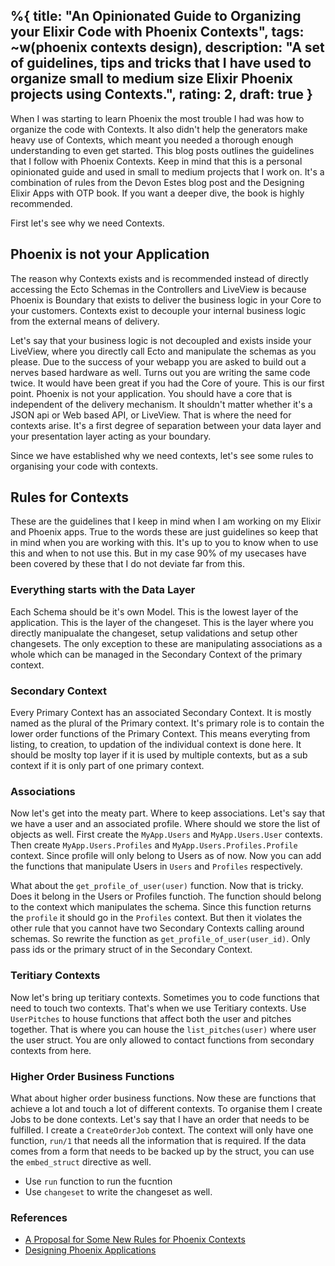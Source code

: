 %{
  title: "An Opinionated Guide to Organizing your Elixir Code with Phoenix Contexts",
  tags: ~w(phoenix contexts design),
  description: "A set of guidelines, tips and tricks that I have used to organize small to medium size Elixir Phoenix projects using Contexts.",
  rating: 2,
  draft: true
}
---

When I was starting to learn Phoenix the most trouble I had was how to organize the code with Contexts. It also didn't help the generators make heavy use of Contexts, which meant you needed a thorough enough understanding to even get started. This blog posts outlines the guidelines that I follow with Phoenix Contexts. Keep in mind that this is a personal opinionated guide and used in small to medium projects that I work on. It's a combination of rules from the Devon Estes blog post and the Designing Elixir Apps with OTP book. If you want a deeper dive, the book is highly recommended.

First let's see why we need Contexts.

## Phoenix is not your Application
The reason why Contexts exists and is recommended instead of directly accessing the Ecto Schemas in the Controllers and LiveView is because Phoenix is Boundary that exists to deliver the business logic in your Core to your customers. Contexts exist to decouple your internal business logic from the external means of delivery. 

Let's say that your business logic is not decoupled and exists inside your LiveView, where you directly call Ecto and manipulate the schemas as you please. Due to the success of your webapp you are asked to build out a nerves based hardware as well. Turns out you are writing the same code twice. It would have been great if you had the Core of youre. This is our first point. Phoenix is not your application. You should have a core that is independent of the delivery mechanism. It shouldn't matter whether it's a JSON api or Web based API, or LiveView. That is where the need for contexts arise. It's a first degree of separation between your data layer and your presentation layer acting as your boundary.

Since we have established why we need contexts, let's see some rules to organising your code with contexts.

## Rules for Contexts
These are the guidelines that I keep in mind when I am working on my Elixir and Phoenix apps. True to the words these are just guidelines so keep that in mind when you are working with this. It's up to you to know when to use this and when to not use this. But in my case 90% of my usecases have been covered by these that I do not deviate far from this.


### Everything starts with the Data Layer
Each Schema should be it's own Model. This is the lowest layer of the application. This is the layer of the changeset. This is the layer where you directly manipualate the changeset, setup validations and setup other changesets. The only exception to these are manipulating associations as a whole which can be managed in the Secondary Context of the primary context.

### Secondary Context
Every Primary Context has an associated Secondary Context. It is mostly named as the plural of the Primary context. It's primary role is to contain the lower order functions of the Primary Context. This means everyting from listing, to creation, to updation of the individual context is done here. It should be moslty top layer if it is used by multiple contexts, but as a sub context if it is only part of one primary context.

### Associations
Now let's get into the meaty part. Where to keep associations. Let's say that we have a user and an associated profile. Where should we store the list of objects as well. First create the `MyApp.Users` and `MyApp.Users.User` contexts. Then create `MyApp.Users.Profiles` and `MyApp.Users.Profiles.Profile` context. Since profile will only belong to Users as of now. Now you can add the functions that manipulate Users in `Users` and `Profiles` respectively.

What about the `get_profile_of_user(user)` function. Now that is tricky. Does it belong in the Users or Profiles functioh. The function should belong to the context which manipulates the schema. Since this function returns the `profile` it should go in the `Profiles` context. But then it violates the other rule that you cannot have two Secondary Contexts calling around schemas. So rewrite the function as `get_profile_of_user(user_id)`. Only pass ids or the primary struct of in the Secondary Context.

### Teritiary Contexts
Now let's bring up teritiary contexts. Sometimes you to code functions that need to touch two contexts. That's when we use Teritiary contexts. Use `UserPitches` to house functions that affect both the user and pitches together. That is where you can house the `list_pitches(user)` where user the user struct. You are only allowed to contact functions from secondary contexts from here.

### Higher Order Business Functions
What about higher order business functions. Now these are functions that achieve a lot and touch a lot of different contexts. To organise them I create Jobs to be done contexts. Let's say that I have an order that needs to be fulfilled. I create a `CreateOrderJob` context. The context will only have one function, `run/1` that needs all the information that is required. If the data comes from a form that needs to be backed up by the struct, you can use the `embed_struct` directive as well.

- Use `run` function to run the fucntion
- Use `changeset` to write the changeset as well.

### References
 - [A Proposal for Some New Rules for Phoenix Contexts](https://devonestes.com/a-proposal-for-context-rules)
 - [Designing Phoenix Applications]()
